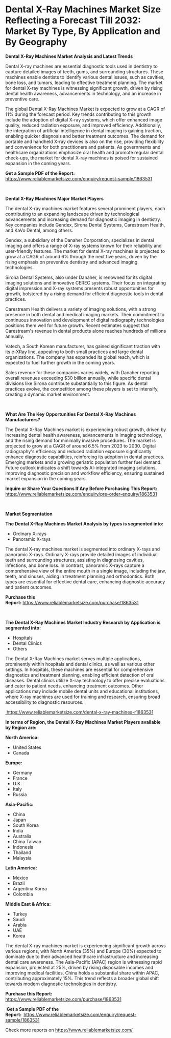 <p><h1>Dental X-Ray Machines Market Size Reflecting a Forecast Till 2032: Market By Type, By Application and By Geography</h1></p><p><strong>Dental X-Ray Machines Market Analysis and Latest Trends</strong></p>
<p><p>Dental X-ray machines are essential diagnostic tools used in dentistry to capture detailed images of teeth, gums, and surrounding structures. These machines enable dentists to identify various dental issues, such as cavities, bone loss, and tumors, leading to effective treatment planning. The market for dental X-ray machines is witnessing significant growth, driven by rising dental health awareness, advancements in technology, and an increase in preventive care.</p><p>The global Dental X-Ray Machines Market is expected to grow at a CAGR of 11% during the forecast period. Key trends contributing to this growth include the adoption of digital X-ray systems, which offer enhanced image quality, reduced radiation exposure, and improved efficiency. Additionally, the integration of artificial intelligence in dental imaging is gaining traction, enabling quicker diagnosis and better treatment outcomes. The demand for portable and handheld X-ray devices is also on the rise, providing flexibility and convenience for both practitioners and patients. As governments and healthcare organizations emphasize oral health and promote regular dental check-ups, the market for dental X-ray machines is poised for sustained expansion in the coming years.</p></p>
<p><strong>Get a Sample PDF of the Report:&nbsp;</strong> <a href="https://www.reliablemarketsize.com/enquiry/request-sample/1863531?utm_campaign=2271&utm_medium=2&utm_source=Github&utm_content=ia&utm_term=27032025&utm_id=dental-x-ray-machines">https://www.reliablemarketsize.com/enquiry/request-sample/1863531</a></p>
<p>&nbsp;</p>
<p><strong>Dental X-Ray Machines Major Market Players</strong></p>
<p><p>The dental X-ray machines market features several prominent players, each contributing to an expanding landscape driven by technological advancements and increasing demand for diagnostic imaging in dentistry. Key companies include Gendex, Sirona Dental Systems, Carestream Health, and KaVo Dental, among others.</p><p>Gendex, a subsidiary of the Danaher Corporation, specializes in dental imaging and offers a range of X-ray systems known for their reliability and user-friendly features. The market for dental X-ray machines is projected to grow at a CAGR of around 6% through the next five years, driven by the rising emphasis on preventive dentistry and advanced imaging technologies.</p><p>Sirona Dental Systems, also under Danaher, is renowned for its digital imaging solutions and innovative CEREC systems. Their focus on integrating digital impression and X-ray systems presents robust opportunities for growth, bolstered by a rising demand for efficient diagnostic tools in dental practices.</p><p>Carestream Health delivers a variety of imaging solutions, with a strong presence in both dental and medical imaging markets. Their commitment to continuous innovation and development of digital radiography technologies positions them well for future growth. Recent estimates suggest that Carestream's revenue in dental products alone reaches hundreds of millions annually.</p><p>Vatech, a South Korean manufacturer, has gained significant traction with its e-XRay line, appealing to both small practices and large dental organizations. The company has expanded its global reach, which is expected to fuel further growth in the coming years.</p><p>Sales revenue for these companies varies widely, with Danaher reporting overall revenues exceeding $30 billion annually, while specific dental divisions like Sirona contribute substantially to this figure. As dental practices evolve, the competition among these players is set to intensify, creating a dynamic market environment.</p></p>
<p>&nbsp;</p>
<p><strong>What Are The Key Opportunities For Dental X-Ray Machines Manufacturers?</strong></p>
<p><p>The Dental X-Ray Machines market is experiencing robust growth, driven by increasing dental health awareness, advancements in imaging technology, and the rising demand for minimally invasive procedures. The market is projected to grow at a CAGR of around 6.5% from 2023 to 2030. Digital radiography's efficiency and reduced radiation exposure significantly enhance diagnostic capabilities, reinforcing its adoption in dental practices. Emerging markets and a growing geriatric population further fuel demand. Future outlook indicates a shift towards AI-integrated imaging solutions, improving diagnostic precision and workflow efficiency, ensuring sustained market expansion in the coming years.</p></p>
<p><strong>Inquire or Share Your Questions If Any Before Purchasing This Report:</strong> <a href="https://www.reliablemarketsize.com/enquiry/pre-order-enquiry/1863531?utm_campaign=2271&utm_medium=2&utm_source=Github&utm_content=ia&utm_term=27032025&utm_id=dental-x-ray-machines">https://www.reliablemarketsize.com/enquiry/pre-order-enquiry/1863531</a></p>
<p>&nbsp;</p>
<p><strong>Market Segmentation</strong></p>
<p><strong>The Dental X-Ray Machines Market Analysis by types is segmented into:</strong></p>
<p><ul><li>Ordinary X-rays</li><li>Panoramic X-rays</li></ul></p>
<p><p>The dental X-ray machines market is segmented into ordinary X-rays and panoramic X-rays. Ordinary X-rays provide detailed images of individual teeth and surrounding structures, assisting in diagnosing cavities, infections, and bone loss. In contrast, panoramic X-rays capture a comprehensive view of the entire mouth in a single image, including the jaw, teeth, and sinuses, aiding in treatment planning and orthodontics. Both types are essential for effective dental care, enhancing diagnostic accuracy and patient outcomes.</p></p>
<p><strong>Purchase this Report:&nbsp;</strong><a href="https://www.reliablemarketsize.com/purchase/1863531?utm_campaign=2271&utm_medium=2&utm_source=Github&utm_content=ia&utm_term=27032025&utm_id=dental-x-ray-machines">https://www.reliablemarketsize.com/purchase/1863531</a></p>
<p>&nbsp;</p>
<p><strong>The Dental X-Ray Machines Market Industry Research by Application is segmented into:</strong></p>
<p><ul><li>Hospitals</li><li>Dental Clinics</li><li>Others</li></ul></p>
<p><p>The Dental X-Ray Machines market serves multiple applications, prominently within hospitals and dental clinics, as well as various other settings. In hospitals, these machines are essential for comprehensive diagnostics and treatment planning, enabling efficient detection of oral diseases. Dental clinics utilize X-ray technology to offer precise evaluations and cater to patient needs, enhancing treatment outcomes. Other applications may include mobile dental units and educational institutions, where X-ray machines are used for training and research, ensuring broad accessibility to diagnostic resources.</p></p>
<p><a href="https://www.reliablemarketsize.com/dental-x-ray-machines-r1863531?utm_campaign=2271&utm_medium=2&utm_source=Github&utm_content=ia&utm_term=27032025&utm_id=dental-x-ray-machines">&nbsp;https://www.reliablemarketsize.com/dental-x-ray-machines-r1863531</a></p>
<p><strong>In terms of Region, the Dental X-Ray Machines Market Players available by Region are:</strong></p>
<p>
    <p> <strong> North America: </strong>
        <ul>
            <li>United States</li>
            <li>Canada</li>
        </ul>
        </p> 
    <p> <strong> Europe: </strong>
        <ul>
            <li>Germany</li>
            <li>France</li>
            <li>U.K.</li>
            <li>Italy</li>
            <li>Russia</li>
        </ul>
        </p> 
    <p> <strong> Asia-Pacific: </strong>
        <ul>
            <li>China</li>
            <li>Japan</li>
            <li>South Korea</li>
            <li>India</li>
            <li>Australia</li>
            <li>China Taiwan</li>
            <li>Indonesia</li>
            <li>Thailand</li>
            <li>Malaysia</li>
        </ul>
        </p> 
    <p> <strong> Latin America: </strong>
        <ul>
            <li>Mexico</li>
            <li>Brazil</li>
            <li>Argentina Korea</li>
            <li>Colombia</li>
        </ul>
        </p> 
    <p> <strong> Middle East & Africa: </strong>
        <ul>
            <li>Turkey</li>
            <li>Saudi</li>
            <li>Arabia</li>
            <li>UAE</li>
            <li>Korea</li>
        </ul>
    </p>
    </p>
<p><p>The dental X-ray machines market is experiencing significant growth across various regions, with North America (35%) and Europe (30%) expected to dominate due to their advanced healthcare infrastructure and increasing dental care awareness. The Asia-Pacific (APAC) region is witnessing rapid expansion, projected at 25%, driven by rising disposable incomes and improving medical facilities. China holds a substantial share within APAC, contributing approximately 15%. This trend reflects a broader global shift towards modern diagnostic technologies in dentistry.</p></p>
<p><strong>Purchase this Report: </strong><a href="https://www.reliablemarketsize.com/purchase/1863531?utm_campaign=2271&utm_medium=2&utm_source=Github&utm_content=ia&utm_term=27032025&utm_id=dental-x-ray-machines">https://www.reliablemarketsize.com/purchase/1863531</a></p>
<p>&nbsp;<strong>Get a Sample PDF of the Report:&nbsp;&nbsp;</strong><a href="https://www.reliablemarketsize.com/enquiry/request-sample/1863531?utm_campaign=2271&utm_medium=2&utm_source=Github&utm_content=ia&utm_term=27032025&utm_id=dental-x-ray-machines">https://www.reliablemarketsize.com/enquiry/request-sample/1863531</a></p>
<p><strong></strong></p>
<p>Check more reports on <a href="https://www.reliablemarketsize.com/?utm_campaign=2271&utm_medium=2&utm_source=Github&utm_content=ia&utm_term=27032025&utm_id=dental-x-ray-machines">https://www.reliablemarketsize.com/</a></p>